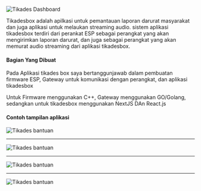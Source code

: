 ![Tikades Dashboard](https://fn-code.github.io/portofolio/img/tikadesbox-login.png)

Tikadesbox adalah apilkasi untuk pemantauan laporan darurat masyarakat dan juga aplikasi untuk melaukan streaming audio.
sistem aplikasi tikadesbox terdiri dari perankat ESP sebagai perangkat yang akan mengirimkan laporan darurat, dan juga sebagai perangkat yang akan memurat audio streaming dari aplikasi tikadesbox. 

#### Bagian Yang Dibuat
Pada Aplikasi tikades box saya bertanggunjawab dalam pembuatan firmware ESP, Gateway untuk komunikasi dengan perangkat, dan aplikasi tikadesbox

Untuk Firmware menggunakan C++, Gateway menggunakan GO/Golang, sedangkan untuk tikadesbox menggunakan NextJS DAn React.js

#### Contoh tampilan aplikasi

![Tikades bantuan](https://fn-code.github.io/portofolio/img/tikadesbox-maps.png)

<hr>

![Tikades bantuan](https://fn-code.github.io/portofolio/img/tikadesbox-dashboard.png)

<hr>

![Tikades bantuan](https://fn-code.github.io/portofolio/img/tikadesbox-streaming.png)

<hr>

![Tikades bantuan](https://fn-code.github.io/portofolio/img/tikadesbox-log.png)
